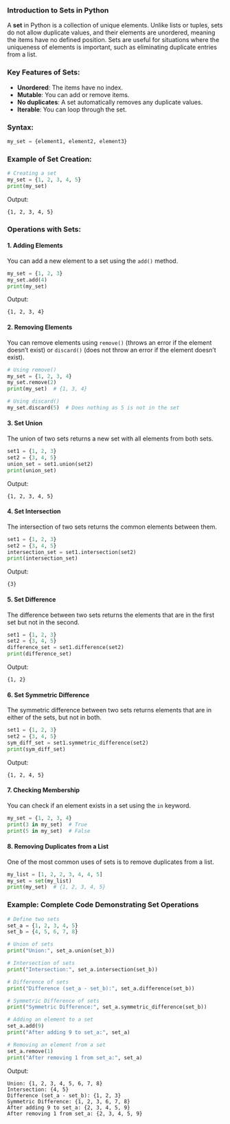 ### Introduction to Sets in Python

A **set** in Python is a collection of unique elements. Unlike lists or tuples, sets do not allow duplicate values, and their elements are unordered, meaning the items have no defined position. Sets are useful for situations where the uniqueness of elements is important, such as eliminating duplicate entries from a list.

### Key Features of Sets:

- **Unordered**: The items have no index.
- **Mutable**: You can add or remove items.
- **No duplicates**: A set automatically removes any duplicate values.
- **Iterable**: You can loop through the set.

### Syntax:

```python
my_set = {element1, element2, element3}
```

### Example of Set Creation:

```python
# Creating a set
my_set = {1, 2, 3, 4, 5}
print(my_set)
```

Output:

```
{1, 2, 3, 4, 5}
```

### Operations with Sets:

#### 1. **Adding Elements**

You can add a new element to a set using the `add()` method.

```python
my_set = {1, 2, 3}
my_set.add(4)
print(my_set)
```

Output:

```
{1, 2, 3, 4}
```

#### 2. **Removing Elements**

You can remove elements using `remove()` (throws an error if the element doesn’t exist) or `discard()` (does not throw an error if the element doesn’t exist).

```python
# Using remove()
my_set = {1, 2, 3, 4}
my_set.remove(2)
print(my_set)  # {1, 3, 4}

# Using discard()
my_set.discard(5)  # Does nothing as 5 is not in the set
```

#### 3. **Set Union**

The union of two sets returns a new set with all elements from both sets.

```python
set1 = {1, 2, 3}
set2 = {3, 4, 5}
union_set = set1.union(set2)
print(union_set)
```

Output:

```
{1, 2, 3, 4, 5}
```

#### 4. **Set Intersection**

The intersection of two sets returns the common elements between them.

```python
set1 = {1, 2, 3}
set2 = {3, 4, 5}
intersection_set = set1.intersection(set2)
print(intersection_set)
```

Output:

```
{3}
```

#### 5. **Set Difference**

The difference between two sets returns the elements that are in the first set but not in the second.

```python
set1 = {1, 2, 3}
set2 = {3, 4, 5}
difference_set = set1.difference(set2)
print(difference_set)
```

Output:

```
{1, 2}
```

#### 6. **Set Symmetric Difference**

The symmetric difference between two sets returns elements that are in either of the sets, but not in both.

```python
set1 = {1, 2, 3}
set2 = {3, 4, 5}
sym_diff_set = set1.symmetric_difference(set2)
print(sym_diff_set)
```

Output:

```
{1, 2, 4, 5}
```

#### 7. **Checking Membership**

You can check if an element exists in a set using the `in` keyword.

```python
my_set = {1, 2, 3, 4}
print(3 in my_set)  # True
print(5 in my_set)  # False
```

#### 8. **Removing Duplicates from a List**

One of the most common uses of sets is to remove duplicates from a list.

```python
my_list = [1, 2, 2, 3, 4, 4, 5]
my_set = set(my_list)
print(my_set)  # {1, 2, 3, 4, 5}
```

### Example: Complete Code Demonstrating Set Operations

```python
# Define two sets
set_a = {1, 2, 3, 4, 5}
set_b = {4, 5, 6, 7, 8}

# Union of sets
print("Union:", set_a.union(set_b))

# Intersection of sets
print("Intersection:", set_a.intersection(set_b))

# Difference of sets
print("Difference (set_a - set_b):", set_a.difference(set_b))

# Symmetric Difference of sets
print("Symmetric Difference:", set_a.symmetric_difference(set_b))

# Adding an element to a set
set_a.add(9)
print("After adding 9 to set_a:", set_a)

# Removing an element from a set
set_a.remove(1)
print("After removing 1 from set_a:", set_a)
```

Output:

```
Union: {1, 2, 3, 4, 5, 6, 7, 8}
Intersection: {4, 5}
Difference (set_a - set_b): {1, 2, 3}
Symmetric Difference: {1, 2, 3, 6, 7, 8}
After adding 9 to set_a: {2, 3, 4, 5, 9}
After removing 1 from set_a: {2, 3, 4, 5, 9}
```
